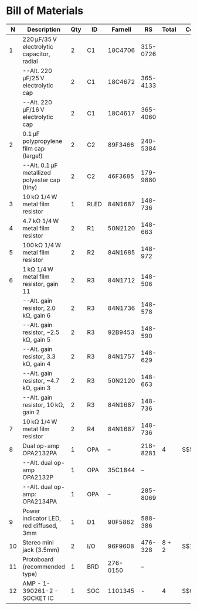 # Bill of Materials


| N | Description                                   | Qty | ID  | Farnell    | RS       | Total  | Cost  | Status|
|---|-----------------------------------------------|-----|-----|------------|----------|--------|-------|-------|
| 1 | 220 µF/35 V electrolytic capacitor, radial    | 2   | C1  | 18C4706    | 315-0726 |        |       |       |
|   | --Alt. 220 µF/25 V electrolytic cap           | 2   | C1  | 18C4672    | 365-4133 |        |       |       |
|   | --Alt. 220 µF/16 V electrolytic cap           | 2   | C1  | 18C4617    | 365-4060 |        |       |       |
| 2 | 0.1 µF polypropylene film cap (large!)        | 2   | C2  | 89F3466    | 240-5384 |        |       |       |
|   | --Alt. 0.1 µF metallized polyester cap (tiny) | 2   | C2  | 46F3685    | 179-9880 |        |       |       |
| 3 | 10 kΩ 1/4 W metal film resistor               | 1   | RLED|84N1687     | 148-736  |        |       |       |
| 4 | 4.7 kΩ 1/4 W metal film resistor              | 2   | R1  | 50N2120    | 148-663  |        |       |       |
| 5 | 100 kΩ 1/4 W metal film resistor              | 2   | R2  | 84N1685    | 148-972  |        |       |       |
| 6 | 1 kΩ 1/4 W metal film resistor, gain 11       | 2   | R3  | 84N1712    | 148-506  |        |       |       |
|   | --Alt. gain resistor, 2.0 kΩ, gain 6          | 2   | R3  | 84N1736    | 148-578  |        |       |       |
|   | --Alt. gain resistor, ~2.5 kΩ, gain 5         | 2   | R3  | 92B9453    | 148-590  |        |       |       |
|   | --Alt. gain resistor, 3.3 kΩ, gain 4          | 2   | R3  | 84N1757    | 148-629  |        |       |       |
|   | --Alt. gain resistor, ~4.7 kΩ, gain 3         | 2   | R3  | 50N2120    | 148-663  |        |       |       |
|   | --Alt. gain resistor, 10 kΩ, gain 2           | 2   | R3  | 84N1687    | 148-736  |        |       |       |
| 7 | 10 kΩ 1/4 W metal film resistor               | 2   | R4  | 84N1687    | 148-736  |        |       |       |
| 8 | Dual op-amp OPA2132PA                         | 1   | OPA | –          | 218-8281 |  4     | S$5.73| $22.92|
|   | --Alt. dual op-amp OPA2132P                   | 1   | OPA | 35C1844    | –        |        |       |       |
|   | --Alt. dual op-amp: OPA2134PA                 | 1   | OPA | –          | 285-8069 |        |       |       |
| 9 | Power indicator LED, red diffused, 3mm        | 1   | D1  | 90F5862    | 588-386  |        |       |       |
|10 | Stereo mini jack (3.5mm)                      | 2   | I/O | 96F9608    | 476-328  | 8 + 2  | S$1.89| $18.90|
|11 | Protoboard (recommended type)                 | 1   | BRD | 276-0150   | –        |        |       |       |
|12 | AMP - 1-390261-2 - SOCKET IC                  | 1   | SOC | 1101345    | -        |  4     | S$0.15| S$0.60| 
